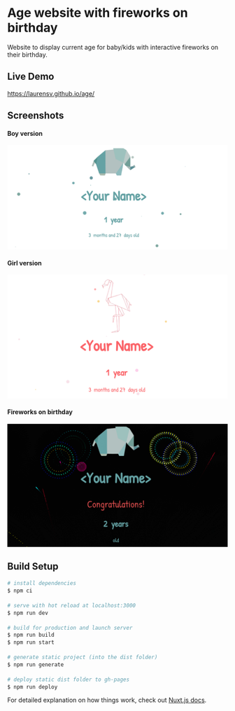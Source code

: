 # Age website with fireworks on birthday
Website to display current age for baby/kids with interactive fireworks on their birthday.

## Live Demo
https://laurensv.github.io/age/

## Screenshots
#### Boy version
![Boy Version](docs/screenshot_boy.png?raw=true "Boy Version")
#### Girl version
![Girl Version](docs/screenshot_girl.png?raw=true "Girl Version")
#### Fireworks on birthday
![Fireworks on birthday](docs/screenshot_fireworks.png?raw=true "Fireworks on birthday")

## Build Setup

```bash
# install dependencies
$ npm ci

# serve with hot reload at localhost:3000
$ npm run dev

# build for production and launch server
$ npm run build
$ npm run start

# generate static project (into the dist folder)
$ npm run generate

# deploy static dist folder to gh-pages
$ npm run deploy

```

For detailed explanation on how things work, check out [Nuxt.js docs](https://nuxtjs.org).
